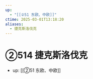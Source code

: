 ```yaml
---
up:
  - "[[②51 东欧、中欧]]"
ctime: 2025-03-01T13:18:20
aliases:
  - 捷克斯洛伐克
---
```


# ②514 捷克斯洛伐克

- up: [[②51 东欧、中欧]]
